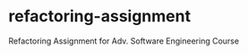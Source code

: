 refactoring-assignment
======================

Refactoring Assignment for Adv. Software Engineering Course
